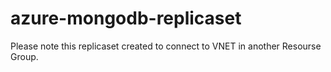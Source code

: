 # azure-mongodb-replicaset

Please note this replicaset created to connect to VNET in another Resourse Group.
